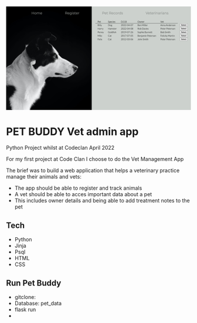![Screenshot](/static/images/pet_buddy.png)

# PET BUDDY  Vet admin app 

Python Project whilst at Codeclan April 2022

For my first project at Code Clan I choose to do the Vet Management App

The brief was to build a web application that helps a veterinary practice manage their animals and vets: 
- The app should be able to register and track animals 
- A vet should be able to acces important data about a pet
- This includes owner details and being able to add treatment notes to the pet

## Tech
- Python
- Jinja
- Psql
- HTML
- CSS

## Run Pet Buddy
- gitclone: 
- Database: pet_data
- flask run
-

